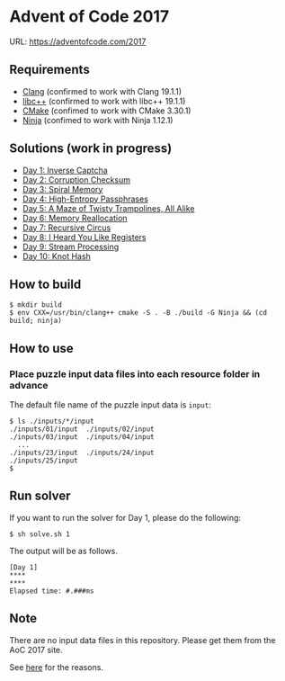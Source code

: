 # Advent of Code 2017

URL: https://adventofcode.com/2017

## Requirements

* [Clang](https://clang.llvm.org/) (confirmed to work with Clang 19.1.1)
* [libc++](https://libcxx.llvm.org/) (confirmed to work with libc++ 19.1.1)
* [CMake](https://cmake.org/) (confimed to work with CMake 3.30.1)
* [Ninja](https://ninja-build.org/) (confimed to work with Ninja 1.12.1)

## Solutions (work in progress)

* [Day 1: Inverse Captcha](./src/day01.cpp)
* [Day 2: Corruption Checksum](./src/day02.cpp)
* [Day 3: Spiral Memory](./src/day03.cpp)
* [Day 4: High-Entropy Passphrases](./src/day04.cpp)
* [Day 5: A Maze of Twisty Trampolines, All Alike](./src/day05.cpp)
* [Day 6: Memory Reallocation](./src/day06.cpp)
* [Day 7: Recursive Circus](./src/day07.cpp)
* [Day 8: I Heard You Like Registers](./src/day08.cpp)
* [Day 9: Stream Processing](./src/day09.cpp)
* [Day 10: Knot Hash](./src/day10.cpp)
<!--
* [Day 11: Hex Ed](./src/day11.cpp)
* [Day 12: Digital Plumber](./src/day12.cpp)
* [Day 13: Packet Scanners](./src/day13.cpp)
* [Day 14: Disk Defragmentation](./src/day14.cpp)
* [Day 15: Dueling Generators](./src/day15.cpp)
* [Day 16: Permutation Promenade](./src/day16.cpp)
* [Day 17: Spinlock](./src/day17.cpp)
* [Day 18: Duet](./src/day18.cpp)
* [Day 19: A Series of Tubes](./src/day19.cpp)
* [Day 20: Particle Swarm](./src/day20.cpp)
* [Day 21: Fractal Art](./src/day21.cpp)
* [Day 22: Sporifica Virus](./src/day22.cpp)
* [Day 23: Coprocessor Conflagration](./src/day23.cpp)
* [Day 24: Electromagnetic Moat](./src/day24.cpp)
* [Day 25: The Halting Problem](./src/day25.cpp)
-->

## How to build
```console
$ mkdir build
$ env CXX=/usr/bin/clang++ cmake -S . -B ./build -G Ninja && (cd build; ninja)
```


## How to use

### Place puzzle input data files into each resource folder in advance

The default file name of the puzzle input data is `input`:

```console
$ ls ./inputs/*/input
./inputs/01/input  ./inputs/02/input
./inputs/03/input  ./inputs/04/input
  ...
./inputs/23/input  ./inputs/24/input
./inputs/25/input
$
```

## Run solver
If you want to run the solver for Day 1, please do the following:
```console
$ sh solve.sh 1
```

The output will be as follows.
```console
[Day 1]
****
****
Elapsed time: #.###ms

```

## Note

There are no input data files in this repository.
Please get them from the AoC 2017 site.

See [here](https://adventofcode.com/about#faq_copying) for the reasons.
